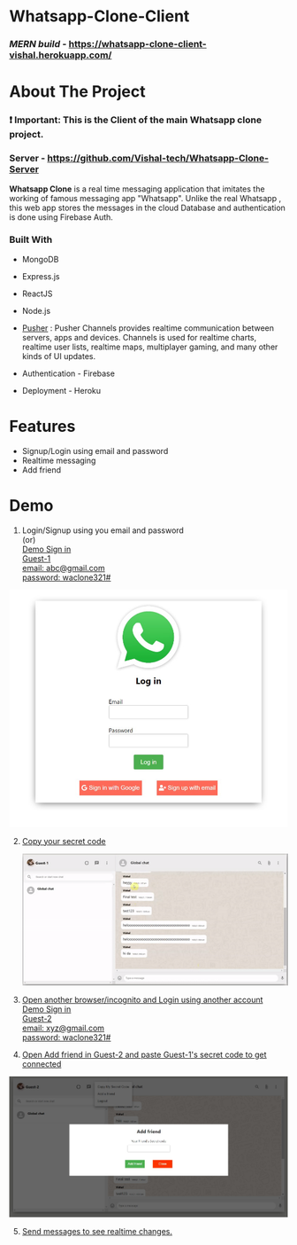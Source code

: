 # Whatsapp-Clone-Client
### _**MERN build**_ - https://whatsapp-clone-client-vishal.herokuapp.com/

<!-- ABOUT THE PROJECT -->
# About The Project
### **❗ Important**: This is the Client of the main Whatsapp clone project.

### Server - https://github.com/Vishal-tech/Whatsapp-Clone-Server

**Whatsapp Clone** is a real time messaging application that imitates the working of famous messaging app "Whatsapp". Unlike the real Whatsapp , this web app stores the messages in the cloud Database and authentication is done using Firebase Auth.


### Built With

* MongoDB
* Express.js
* ReactJS
* Node.js
* [Pusher](https://www.npmjs.com/package/pusher) :
  Pusher Channels provides realtime communication between servers, apps and devices. Channels is used for realtime charts, realtime user lists, realtime maps, multiplayer gaming, and many other kinds of UI updates.

* Authentication - Firebase
* Deployment - Heroku

# Features

* Signup/Login using email and password
* Realtime messaging
* Add friend

# Demo
  1. Login/Signup using you email and password\
    (or)\
    <u>Demo Sign in<u>\
    Guest-1\
    email: abc@gmail.com\
    password: waclone321#
    
   <img src="Screenshots/login.jpg" alt="login" width="600"/>
  
  2. Copy your secret code
  
     <img src="Screenshots/code.gif" alt="code" width="600"/>

  3. Open another browser/incognito and Login using another account\
    Demo Sign in\
    Guest-2\
    email: xyz@gmail.com\
    password: waclone321#

  4. Open Add friend in Guest-2 and paste Guest-1's secret code to get connected

  <img src="Screenshots/add_frd.jpg" alt="add_frd" width="600"/>

  5. Send messages to see realtime changes.
